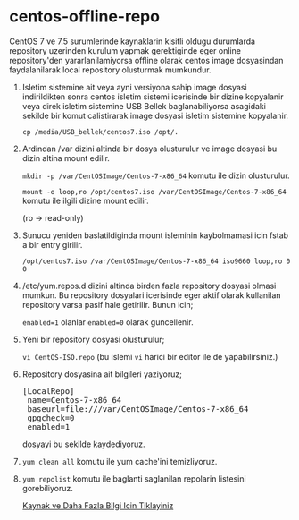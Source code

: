 # centos-offline-repo
  CentOS 7 ve 7.5 surumlerinde kaynaklarin kisitli oldugu durumlarda repository uzerinden kurulum yapmak gerektiginde eger online repository'den yararlanilamiyorsa offline olarak centos image dosyasindan faydalanilarak local repository olusturmak mumkundur. 
  
  1. Isletim sistemine ait veya ayni versiyona sahip image dosyasi indirildikten sonra centos isletim sistemi icerisinde bir dizine kopyalanir veya direk isletim sistemine USB Bellek baglanabiliyorsa asagidaki sekilde bir komut calistirarak image dosyasi isletim sistemine kopyalanir.
  
      `cp /media/USB_bellek/centos7.iso /opt/.`
 
  2. Ardindan /var dizini altinda bir dosya olusturulur ve image dosyasi bu dizin altina mount edilir.
  
      `mkdir -p /var/CentOSImage/Centos-7-x86_64` komutu ile dizin olusturulur.
      
      `mount -o loop,ro /opt/centos7.iso /var/CentOSImage/Centos-7-x86_64` komutu ile ilgili dizine mount edilir.
      
      (ro -> read-only)
      
  3. Sunucu yeniden baslatildiginda mount isleminin kaybolmamasi icin fstab a bir entry girilir.
    
      `/opt/centos7.iso /var/CentOSImage/Centos-7-x86_64 iso9660 loop,ro 0 0`
      
  4. /etc/yum.repos.d dizini altinda birden fazla repository dosyasi olmasi mumkun. Bu repository dosyalari icerisinde eger aktif olarak kullanilan repository varsa pasif hale getirilir. Bunun icin;
  
      `enabled=1` olanlar `enabled=0` olarak guncellenir. 
      
  5. Yeni bir repository dosyasi olusturulur;
  
      `vi CentOS-ISO.repo` (bu islemi `vi` harici bir editor ile de yapabilirsiniz.)
      
  6. Repository dosyasina ait bilgileri yaziyoruz;
  
      <pre>[LocalRepo]
      name=Centos-7-x86_64
      baseurl=file:///var/CentOSImage/Centos-7-x86_64
      gpgcheck=0
      enabled=1</pre>
      
      dosyayi bu sekilde kaydediyoruz.
  7. `yum clean all` komutu ile yum cache'ini temizliyoruz.
  
  8. `yum repolist` komutu ile baglanti saglanilan repolarin listesini gorebiliyoruz.
  
  
      [Kaynak ve Daha Fazla Bilgi Icin Tiklayiniz](https://docs.oracle.com/cd/E37670_01/E37355/html/ol_create_repo.html "Kaynak ve Daha Fazla Bilgi Icin Tiklayiniz") 
